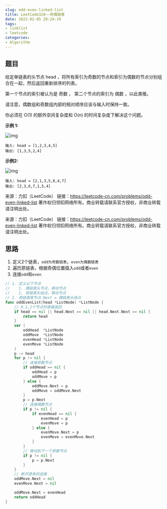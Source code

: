 ```yaml
---
slug: odd-even-linked-list
title: LeetCode328——奇偶链表
date: 2022-02-05 20:24:19
tags:
- linklist
- leetcode
categories:
- Algorithm
---
```


## 题目

给定单链表的头节点 head ，将所有索引为奇数的节点和索引为偶数的节点分别组合在一起，然后返回重新排序的列表。

第一个节点的索引被认为是 奇数 ， 第二个节点的索引为 偶数 ，以此类推。

请注意，偶数组和奇数组内部的相对顺序应该与输入时保持一致。

你必须在 O(1) 的额外空间复杂度和 O(n) 的时间复杂度下解决这个问题。

**示例 1:**

![img](https://assets.leetcode.com/uploads/2021/03/10/oddeven-linked-list.jpg)

```
输入: head = [1,2,3,4,5]
输出: [1,3,5,2,4]
```

**示例2:**

![img](https://assets.leetcode.com/uploads/2021/03/10/oddeven2-linked-list.jpg)

```
输入: head = [2,1,3,5,6,4,7]
输出: [2,3,6,7,1,5,4]
```



来源：力扣（LeetCode）
链接：https://leetcode-cn.com/problems/odd-even-linked-list
著作权归领扣网络所有。商业转载请联系官方授权，非商业转载请注明出处。

来源：力扣（LeetCode）
链接：https://leetcode-cn.com/problems/odd-even-linked-list
著作权归领扣网络所有。商业转载请联系官方授权，非商业转载请注明出处。

## 思路

1. 定义2个链表，`odd为奇数链表`，`even为偶数链表`
2. 遍历原链表，根据奇偶位置插入`odd`或者`even`
3. 连接`odd`和`even`

```go
// 1. 定义以下节点
//    1. 偶链表头节点，移动节点
//    2. 奇链表头结点，移动节点
// 2. 奇链表尾节点.Next = 偶链表头结点
func oddEvenList(head *ListNode) *ListNode {
	// 0,1,2个节点时直接返回
	if head == nil || head.Next == nil || head.Next.Next == nil {
		return head
	}
	var (
		oddHead  *ListNode
		oddMove  *ListNode
		evenHead *ListNode
		evenMove *ListNode
	)
	p := head
	for p != nil {
		// 连接奇数节点
		if oddHead == nil {
			oddHead = p
			oddMove = p
		} else {
			oddMove.Next = p
			oddMove = oddMove.Next
		}
		p = p.Next
		// 连接偶数节点
		if p != nil {
			if evenHead == nil {
				evenHead = p
				evenMove = p
			} else {
				evenMove.Next = p
				evenMove = evenMove.Next
			}
		}
		// 移动到下一个奇数节点
		if p != nil {
			p = p.Next
		}
	}
	// 断开原来的连接
	oddMove.Next = nil
	evenMove.Next = nil

	oddMove.Next = evenHead
	return oddHead
}
```

